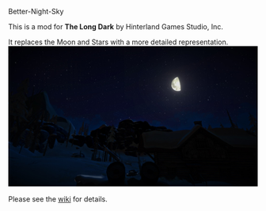 Better-Night-Sky


This is a mod for **The Long Dark** by Hinterland Games Studio, Inc.


It replaces the Moon and Stars with a more detailed representation.
[![Night Sky](https://raw.githubusercontent.com/WulfMarius/Better-Night-Sky/master/Images/night-sky.jpg)](https://raw.githubusercontent.com/WulfMarius/Better-Night-Sky/master/Images/night-sky.jpg)

Please see the [wiki](https://github.com/WulfMarius/Better-Night-Sky/wiki) for details.